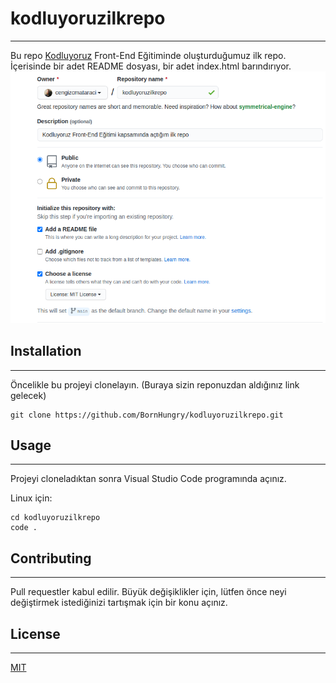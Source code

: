 # kodluyoruzilkrepo
-------------------------------------------------------------------------------------------
Bu repo [Kodluyoruz](https://www.kodluyoruz.org/) Front-End Eğitiminde oluşturduğumuz ilk repo. İçerisinde bir adet 
README dosyası, bir adet index.html barındırıyor.
![Resim](https://raw.githubusercontent.com/Kodluyoruz/taskforce/main/git/odev1/figures/github.png)


## Installation
-------------------------------------------------------------------------------------------
Öncelikle bu projeyi clonelayın. (Buraya sizin reponuzdan aldığınız link gelecek)
```
git clone https://github.com/BornHungry/kodluyoruzilkrepo.git

```
## Usage
-------------------------------------------------------------------------------------------
Projeyi cloneladıktan sonra Visual Studio Code programında açınız.

Linux için:

```
cd kodluyoruzilkrepo
code .
```
## Contributing
-------------------------------------------------------------------------------------------
Pull requestler kabul edilir. Büyük değişiklikler için, lütfen önce neyi değiştirmek istediğinizi tartışmak için bir konu açınız.

## License 
-------------------------------------------------------------------------------------------
[MIT](https://choosealicense.com/licenses/mit/)